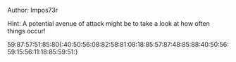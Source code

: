 Author: Impos73r

Hint: A potential avenue of attack might be to take a look at how often things occur!

59:87:57:51:85:80{:40:50:56:08:82:58:81:08:18:85:57:87:48:85:88:40:50:56:59:15:56:11:18:85:59:51:}

